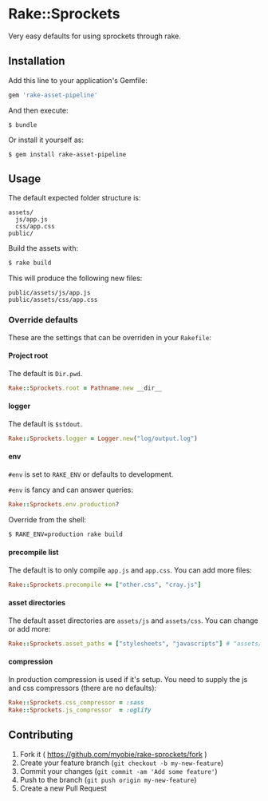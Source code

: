 # Rake::Sprockets

Very easy defaults for using sprockets through rake.

## Installation

Add this line to your application's Gemfile:

```ruby
gem 'rake-asset-pipeline'
```

And then execute:

    $ bundle

Or install it yourself as:

    $ gem install rake-asset-pipeline

## Usage

The default expected folder structure is:

    assets/
      js/app.js
      css/app.css
    public/

Build the assets with:

```sh
$ rake build
```

This will produce the following new files:

    public/assets/js/app.js
    public/assets/css/app.css

### Override defaults

These are the settings that can be overriden in your `Rakefile`:

#### Project root

The default is `Dir.pwd`.

```ruby
Rake::Sprockets.root = Pathname.new __dir__
```

#### logger

The default is `$stdout`.

```ruby
Rake::Sprockets.logger = Logger.new("log/output.log")
```

#### env

`#env` is set to `RAKE_ENV` or defaults to development.

`#env` is fancy and can answer queries:

```ruby
Rake::Sprockets.env.production?
```

Override from the shell:

```sh
$ RAKE_ENV=production rake build
```

#### precompile list

The default is to only compile `app.js` and `app.css`. You can add more
files:

```ruby
Rake::Sprockets.precompile += ["other.css", "cray.js"]
```

#### asset directories

The default asset directories are `assets/js` and `assets/css`. You can
change or add more:

```ruby
Rake::Sprockets.asset_paths = ["stylesheets", "javascripts"] # "assets/" is prepended
```

#### compression

In production compression is used if it's setup. You need to supply the
js and css compressors (there are no defaults):

```ruby
Rake::Sprockets.css_compressor = :sass
Rake::Sprockets.js_compressor  = :uglify
```

## Contributing

1. Fork it ( https://github.com/myobie/rake-sprockets/fork )
2. Create your feature branch (`git checkout -b my-new-feature`)
3. Commit your changes (`git commit -am 'Add some feature'`)
4. Push to the branch (`git push origin my-new-feature`)
5. Create a new Pull Request
